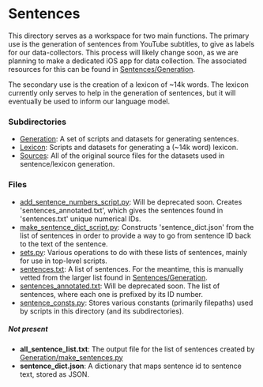 # Sentences

This directory serves as a workspace for two main functions. The primary use is the generation of
sentences from YouTube subtitles, to give as labels for our data-collectors. This process will
likely change soon, as we are planning to make a dedicated iOS app for data collection. The
associated resources for this can be found in [Sentences/Generation](Sentences/Generation).

The secondary use is the creation of a lexicon of \~14k words. The lexicon currently only serves to
help in the generation of sentences, but it will eventually be used to inform our language model.

### Subdirectories

* [Generation](Generation): A set of scripts and datasets for generating sentences.
* [Lexicon](Lexicon): Scripts and datasets for generating a (\~14k word) lexicon.
* [Sources](Sources): All of the original source files for the datasets used in sentence/lexicon
	generation.

### Files

* [add_sentence_numbers_script.py](add_sentence_numbers_script.py): Will be deprecated soon.
	Creates 'sentences_annotated.txt', which gives the sentences found in 'sentences.txt' unique
	numerical IDs.
* [make_sentence_dict_script.py](make_sentence_dict_script.py): Constructs 'sentence_dict.json'
	from the list of sentences in order to provide a way to go from sentence ID back to the text of
	the sentence.
* [sets.py](sets.py): Various operations to do with these lists of sentences, mainly for use in
	top-level scripts.
* [sentences.txt](sentences.txt): A list of sentences. For the meantime, this is manually vetted
	from the larger list found in [Sentences/Generation](Sentences/Generation).
* [sentences_annotated.txt](sentences_annotated.txt): Will be deprecated soon. The list of
	sentences, where each one is prefixed by its ID number.
* [sentence_consts.py](sentence_consts.py): Stores various constants (primarily filepaths) used by
	scripts in this directory (and its subdirectories).

##### Not present

* **all_sentence_list.txt**: The output file for the list of sentences created by
	[Generation/make_sentences.py](Generation/make_sentences.py)
* **sentence_dict.json**: A dictionary that maps sentence id to sentence text, stored as JSON.